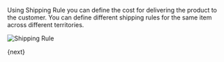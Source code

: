 Using Shipping Rule you can define the cost for delivering the product to the customer.
You can define different shipping rules for the same item across different territories.

<img class="screenshot" alt="Shipping Rule" src="{{docs_base_url}}/assets/img/selling/shipping-rule.png">

{next}